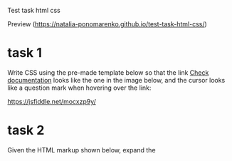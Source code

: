 Test task html css

Preview (https://natalia-ponomarenko.github.io/test-task-html-css/)

# task 1

Write CSS using the pre-made template below so that the link <a href="http://www.testdome.com">Check documentation</a> looks like the one in the image below, and the cursor looks like a question mark when hovering over the link:

https://jsfiddle.net/mocxzp9y/

# task 2
Given the HTML markup shown below, expand the <style> section to implement the following animation:

https://jsfiddle.net/56fuwx4s/1/

# task 3
With the new HTML5 features, modify the form so that:

The formula input field suggests the following options when the user starts to type: "sin", "cos", "tan" and "cot".
The iterations input field is a slider with possible values from 1 to 10.
The precision input field is a number picker with possible values from 1 to 100, where 50 is the default value.

https://jsfiddle.net/56fuwx4s/2/

# task 4
Below is a logic that describes a well-known algorithm that accepts a single argument ("num") and returns a single return value. Make your best guess and answer the following questions:
What is the name of the algorithm?
What is the return value when the input argument is 1 ?
What is the return value when the input argument is 5 ?

1. Algorithm is known as Fibonacci numbers(Fn = Fn-1 + Fn-2);
2. The return value when the input argument is 1 equals 1;
3. The return value when the input argument is 5 equals 5;

https://jsfiddle.net/56fuwx4s/3/

